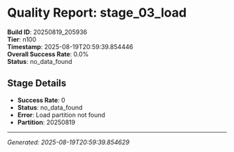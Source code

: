 # Quality Report: stage_03_load

**Build ID**: 20250819_205936  
**Tier**: n100  
**Timestamp**: 2025-08-19T20:59:39.854446  
**Overall Success Rate**: 0.0%  
**Status**: no_data_found

## Stage Details

- **Success Rate**: 0
- **Status**: no_data_found
- **Error**: Load partition not found
- **Partition**: 20250819

---
*Generated: 2025-08-19T20:59:39.854629*
